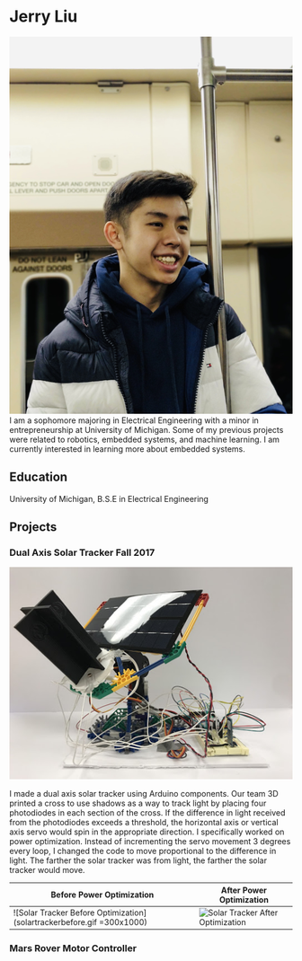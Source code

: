 # Jerry Liu
![Profile](jerry.jpg)
I am a sophomore majoring in Electrical Engineering with a minor in entrepreneurship at University of Michigan. Some of my previous projects were related to robotics, embedded systems, and machine learning. I am currently interested in learning more about embedded systems.

## Education
University of Michigan, B.S.E in Electrical Engineering

## Projects
### Dual Axis Solar Tracker Fall 2017
![Solar Tracker](solartracker.jpg)

I made a dual axis solar tracker using Arduino components. Our team 3D printed a cross to use shadows as a way to track light by placing four photodiodes in each section of the cross. If the difference in light received from the photodiodes exceeds a threshold, the horizontal axis or vertical axis servo would spin in the appropriate direction. I specifically worked on power optimization. Instead of incrementing the servo movement 3 degrees every loop, I changed the code to move proportional to the difference in light. The farther the solar tracker was from light, the farther the solar tracker would move. 

| Before Power Optimization | After Power Optimization |
| --- | --- |
| ![Solar Tracker Before Optimization](solartrackerbefore.gif =300x1000) | ![Solar Tracker After Optimization](solartrackerafter.gif=300x1000) |

### Mars Rover Motor Controller
